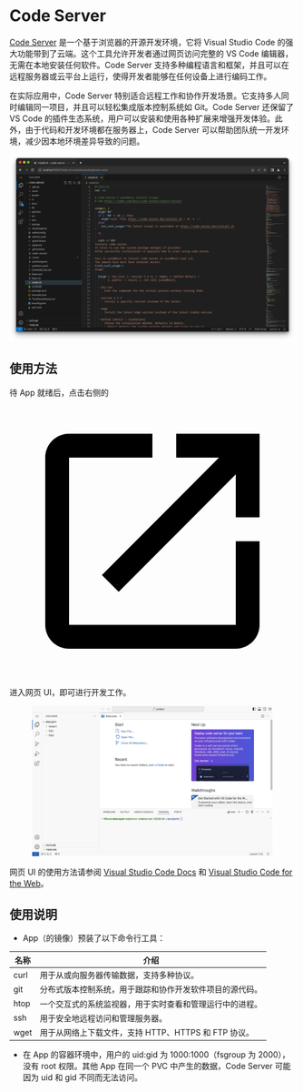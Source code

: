 # Code Server

<a target="_blank" rel="noopener noreferrer" href="https://github.com/coder/code-server">Code Server</a> 是一个基于浏览器的开源开发环境，它将 Visual Studio Code 的强大功能带到了云端。这个工具允许开发者通过网页访问完整的 VS Code 编辑器，无需在本地安装任何软件。Code Server 支持多种编程语言和框架，并且可以在远程服务器或云平台上运行，使得开发者能够在任何设备上进行编码工作。

在实际应用中，Code Server 特别适合远程工作和协作开发场景。它支持多人同时编辑同一项目，并且可以轻松集成版本控制系统如 Git。Code Server 还保留了 VS Code 的插件生态系统，用户可以安装和使用各种扩展来增强开发体验。此外，由于代码和开发环境都在服务器上，Code Server 可以帮助团队统一开发环境，减少因本地环境差异导致的问题。

![](../assets/app/codeserver/codeserver-official.png)

## 使用方法

待 App 就绪后，点击右侧的 <span class="twemoji"><svg class="MuiSvgIcon-root MuiSvgIcon-colorPrimary MuiSvgIcon-fontSizeMedium css-jxtyyz" focusable="false" aria-hidden="true" viewBox="0 0 24 24" data-testid="OpenInNewIcon"><path d="M19 19H5V5h7V3H5c-1.11 0-2 .9-2 2v14c0 1.1.89 2 2 2h14c1.1 0 2-.9 2-2v-7h-2zM14 3v2h3.59l-9.83 9.83 1.41 1.41L19 6.41V10h2V3z"></path></svg></span> 进入网页 UI，即可进行开发工作。

<figure class="screenshot">
  <img alt="codeserver" src="../assets/app/codeserver/codeserver.png" />
</figure>

网页 UI 的使用方法请参阅 <a target="_blank" rel="noopener noreferrer" href="https://code.visualstudio.com/docs">Visual Studio Code Docs</a> 和 <a target="_blank" rel="noopener noreferrer" href="https://code.visualstudio.com/docs/editor/vscode-web">Visual Studio Code for the Web</a>。

## 使用说明

* App（的镜像）预装了以下命令行工具：

| 名称 | 介绍                                                     |
| ---- | -------------------------------------------------------- |
| curl | 用于从或向服务器传输数据，支持多种协议。                 |
| git  | 分布式版本控制系统，用于跟踪和协作开发软件项目的源代码。 |
| htop | 一个交互式的系统监视器，用于实时查看和管理运行中的进程。 |
| ssh  | 用于安全地远程访问和管理服务器。                         |
| wget | 用于从网络上下载文件，支持 HTTP、HTTPS 和 FTP 协议。     |

* 在 App 的容器环境中，用户的 uid:gid 为 1000:1000（fsgroup 为 2000），没有 root 权限。其他 App 在同一个 PVC 中产生的数据，Code Server 可能因为 uid 和 gid 不同而无法访问。

